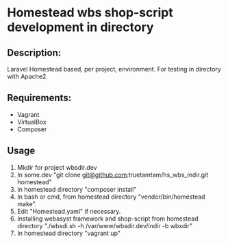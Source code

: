 # Homestead wbs shop-script development in directory

## Description:
Laravel Homestead based, per project, environment.
For testing in directory with Apache2.

## Requirements:
* Vagrant
* VirtualBox
* Composer

## Usage
1. Mkdir for project wbsdir.dev
1. In some.dev "git clone git@github.com:truetamtam/hs_wbs_indir.git homestead"
1. In homestead directory "composer install"
1. In bash or cmd, from homestead directory "vendor/bin/homestead make".
1. Edit "Homestead.yaml" if necessary.
1. Installing webasyst framework and shop-script from homestead directory "./wbsdi.sh -h /var/www/wbsdir.dev/indir -b wbsdir"
1. In homestead directory "vagrant up"